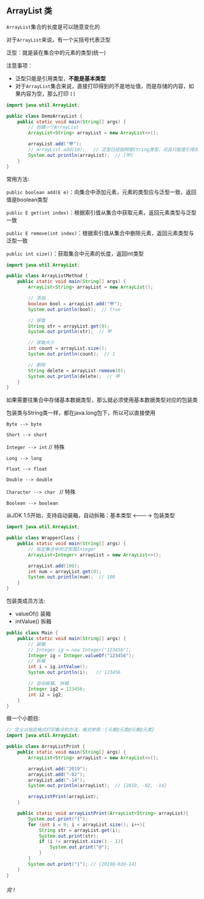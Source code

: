 ## ArrayList 类

`ArrayList`集合的长度是可以随意变化的

对于`ArrayList`来说，有一个尖括号<E>代表泛型

泛型：就是装在集合中的元素的类型(统一)

注意事项：

- 泛型只能是引用类型，**不能是基本类型**
- 对于`ArrayList`集合来说，直接打印得到的不是地址值，而是存储的内容，如果内容为空，那么打印 `[]`

```java
import java.util.ArrayList;

public class DemoArrayList {
    public static void main(String[] args) {
        // 创建一个ArrayList
        ArrayList<String> arrayList = new ArrayList<>();

        arrayList.add("甲");
        // arrayList.add(10);   // 泛型已经指明是String类型，况且只能是引用类型
        System.out.println(arrayList);  // [甲]
    }
}
```



常用方法:

`public boolean add(E e)`：向集合中添加元素，元素的类型应与泛型一致，返回值是boolean类型

`public E get(int index)`：根据索引值从集合中获取元素，返回元素类型与泛型一致

`public E remove(int index)`：根据索引值从集合中删除元素，返回元素类型与泛型一致

`public int size()`：获取集合中元素的长度，返回int类型

```java
import java.util.ArrayList;

public class ArrayListMethod {
    public static void main(String[] args) {
        ArrayList<String> arrayList = new ArrayList();

        // 添加
        boolean bool = arrayList.add("甲");
        System.out.println(bool);  // true

        // 获取
        String str = arrayList.get(0);
        System.out.println(str);  // 甲

        // 获取大小
        int count = arrayList.size();
        System.out.println(count);  // 1

        // 删除
        String delete = arrayList.remove(0);
        System.out.println(delete);  // 甲
    }
}
```



如果需要往集合中存储基本数据类型，那么就必须使用基本数据类型对应的包装类

包装类与String类一样，都在java.long包下，所以可以直接使用

`Byte --> byte`

`Short --> short`

`Integer --> int`    // 特殊

`Long --> long`

`Float --> float`

`Double --> double`

`Character --> char `   // 特殊

`Boolean --> boolean`

从JDK 1.5开始，支持自动装箱，自动拆箱：基本类型  <----> 包装类型

```java
import java.util.ArrayList;

public class WrapperClass {
    public static void main(String[] args) {
        // 指定集合中的泛型是Integer
        ArrayList<Integer> arrayList = new ArrayList<>();

        arrayList.add(100);
        int num = arrayList.get(0);
        System.out.println(num);  // 100
    }
}
```



包装类成员方法: 

- valueOf() 装箱
- intValue() 拆箱

```java
public class Main {
    public static void main(String[] args) {
        // 装箱
        // Integer ig = new Integer("123456");
        Integer ig = Integer.valueOf("123456");
        // 拆箱
        int i = ig.intValue();
        System.out.println(i);   // 123456

        // 自动装箱, 拆箱
        Integer ig2 = 123456;
        int i2 = ig2;
    }
}
```



做一个小题目:

```java
// 定义以指定格式打印集合的方法，格式参照：{元素@元素@元素@元素}
import java.util.ArrayList;

public class ArrayListPrint {
    public static void main(String[] args) {
        ArrayList<String> arrayList = new ArrayList<>();

        arrayList.add("2019");
        arrayList.add("-02");
        arrayList.add("-14");
        System.out.println(arrayList);  // [2019, -02, -14]

        arrayListPrint(arrayList);
    }

    public static void arrayListPrint(ArrayList<String> arrayList){
        System.out.print("{");
        for (int i = 0; i < arrayList.size(); i++){
            String str = arrayList.get(i);
            System.out.print(str);
            if (i != arrayList.size() - 1){
                System.out.print("@");
            }
        }
        System.out.print("}"); // {2019@-02@-14}
    }
}
```



###### 完 !


